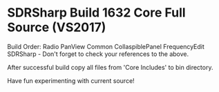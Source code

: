 # SDRSharp Build 1632 Core Full Source (VS2017)

Build Order:
  Radio
  PanView
  Common
  CollaspiblePanel
  FrequencyEdit
  SDRSharp - Don't forget to check your references to the above.
  
  After successful build copy all files from 'Core Includes' to bin directory.
  
  Have fun experimenting with current source!
 
